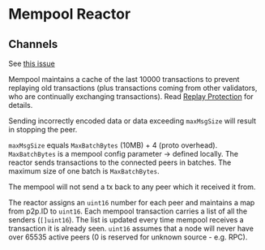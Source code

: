 # Mempool Reactor

## Channels

See [this issue](https://github.com/tendermint/tendermint/issues/1503)

Mempool maintains a cache of the last 10000 transactions to prevent
replaying old transactions (plus transactions coming from other
validators, who are continually exchanging transactions). Read [Replay
Protection](https://github.com/tendermint/tendermint/blob/8cdaa7f515a9d366bbc9f0aff2a263a1a6392ead/docs/app-dev/app-development.md#replay-protection)
for details.

Sending incorrectly encoded data or data exceeding `maxMsgSize` will result
in stopping the peer.

`maxMsgSize` equals `MaxBatchBytes` (10MB) + 4 (proto overhead).
`MaxBatchBytes` is a mempool config parameter -> defined locally. The reactor
sends transactions to the connected peers in batches. The maximum size of one
batch is `MaxBatchBytes`.

The mempool will not send a tx back to any peer which it received it from.

The reactor assigns an `uint16` number for each peer and maintains a map from
p2p.ID to `uint16`. Each mempool transaction carries a list of all the senders
(`[]uint16`). The list is updated every time mempool receives a transaction it
is already seen. `uint16` assumes that a node will never have over 65535 active
peers (0 is reserved for unknown source - e.g. RPC).
